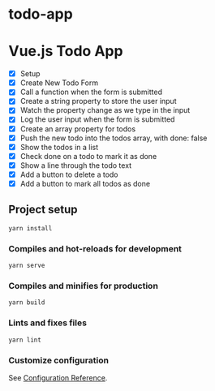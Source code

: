 # todo-app

# Vue.js Todo App

* [x] Setup
* [x] Create New Todo Form
* [x] Call a function when the form is submitted
* [x] Create a string property to store the user input
* [x] Watch the property change as we type in the input
* [x] Log the user input when the form is submitted
* [x] Create an array property for todos
* [x] Push the new todo into the todos array, with done: false
* [x] Show the todos in a list
* [x] Check done on a todo to mark it as done
* [x] Show a line through the todo text
* [x] Add a button to delete a todo
* [x] Add a button to mark all todos as done

## Project setup
```
yarn install
```

### Compiles and hot-reloads for development
```
yarn serve
```

### Compiles and minifies for production
```
yarn build
```

### Lints and fixes files
```
yarn lint
```

### Customize configuration
See [Configuration Reference](https://cli.vuejs.org/config/).

